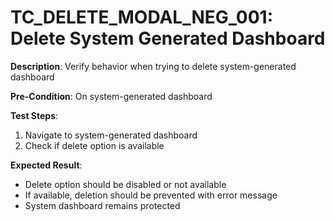# TC_DELETE_MODAL_NEG_001: Delete System Generated Dashboard

**Description**: Verify behavior when trying to delete system-generated dashboard

**Pre-Condition**: On system-generated dashboard

**Test Steps**:
1. Navigate to system-generated dashboard
2. Check if delete option is available

**Expected Result**:
- Delete option should be disabled or not available
- If available, deletion should be prevented with error message
- System dashboard remains protected